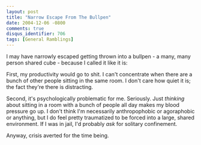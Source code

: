 ```yaml
---
layout: post
title: "Narrow Escape From The Bullpen"
date: 2004-12-06 -0800
comments: true
disqus_identifier: 706
tags: [General Ramblings]
---
```

I may have narrowly escaped getting thrown into a bullpen - a many, many
person shared cube - because I called it like it is:

 First, my productivity would go to shit. I can't concentrate when there
are a bunch of other people sitting in the same room. I don't care how
quiet it is; the fact they're there is distracting.

 Second, it's psychologically problematic for me. Seriously. Just
*thinking* about sitting in a room with a bunch of people all day makes
my blood pressure go up. I don't think I'm necessarily anthropophobic or
agoraphobic or anything, but I do feel pretty traumatized to be forced
into a large, shared environment. If I was in jail, I'd probably *ask*
for solitary confinement.

 Anyway, crisis averted for the time being.
